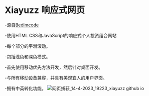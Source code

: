# Xiayuzz 响应式网页
-源自[Bedimcode](https://www.youtube.com/c/Bedimcode)

-使用HTML CSS和JavaScript的响应式个人投资组合网站

-每个部分的平滑滚动。

-包括浅色和深色模式。

-首先使用移动优先方法开发，然后针对桌面开发。

-与所有移动设备兼容，并具有美观宜人的用户界面。

-拥有中英转化功能。
![网页捕获_14-4-2023_19223_xiayuzz github io](https://user-images.githubusercontent.com/119193834/232030936-cb504c4d-04a1-416e-9bce-9898d3155060.jpg)




